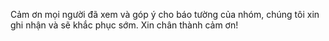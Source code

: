 Cảm ơn mọi người đã xem và góp ý cho báo tường của nhóm, chúng tôi xin ghi nhận và sẽ khắc phục sớm. Xin chân thành cảm ơn!
